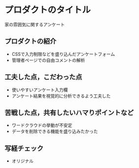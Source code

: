 # プロダクトのタイトル
家の雰囲気に関するアンケート

## プロダクトの紹介

- CSSで入力制限などを盛り込んだアンケートフォーム
- 管理者ページでの自由コメントの解析

## 工夫した点，こだわった点

- 使いやすいアンケート入力欄
- アンケート結果を視覚的に分析できるよう工夫した

## 苦戦した点，共有したいハマりポイントなど

- ワードクラウドの挙動が不安定
- データを削除できる機能を盛り込みたかった

## 写経チェック
- オリジナル